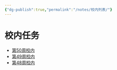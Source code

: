 ```yaml
---
{"dg-publish":true,"permalink":"/notes/校内列表/"}
---
```


# 校内任务
- [第50周校内](https://vocal-marigold-a2107c.netlify.app/notes/2023-12-11-Mon校内/)
- [第49周校内](https://vocal-marigold-a2107c.netlify.app/notes/2023-12-04-Mon校内/)
- [第48周校内](https://vocal-marigold-a2107c.netlify.app/notes/2023-11-27-Mon校内/)